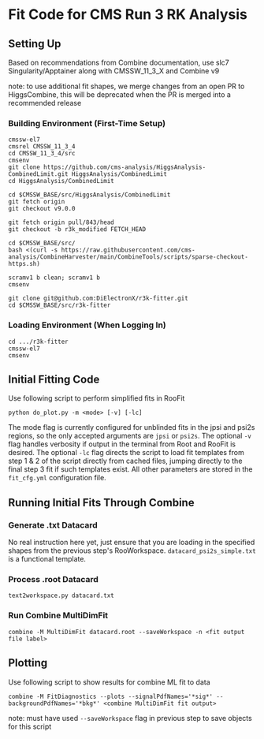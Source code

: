 # Fit Code for CMS Run 3 RK Analysis

## Setting Up
Based on recommendations from Combine documentation, use slc7 Singularity/Apptainer along with CMSSW_11_3_X and Combine v9

note: to use additional fit shapes, we merge changes from an open PR to HiggsCombine, this will be deprecated when the PR is merged into a recommended release

### Building Environment (First-Time Setup)
```
cmssw-el7
cmsrel CMSSW_11_3_4
cd CMSSW_11_3_4/src
cmsenv
git clone https://github.com/cms-analysis/HiggsAnalysis-CombinedLimit.git HiggsAnalysis/CombinedLimit
cd HiggsAnalysis/CombinedLimit

cd $CMSSW_BASE/src/HiggsAnalysis/CombinedLimit
git fetch origin
git checkout v9.0.0

git fetch origin pull/843/head
git checkout -b r3k_modified FETCH_HEAD

cd $CMSSW_BASE/src/
bash <(curl -s https://raw.githubusercontent.com/cms-analysis/CombineHarvester/main/CombineTools/scripts/sparse-checkout-https.sh)

scramv1 b clean; scramv1 b
cmsenv

git clone git@github.com:DiElectronX/r3k-fitter.git
cd $CMSSW_BASE/src/r3k-fitter
```

### Loading Environment (When Logging In)
```
cd .../r3k-fitter
cmssw-el7
cmsenv
```
## Initial Fitting Code

Use following script to perform simplified fits in RooFit 
```
python do_plot.py -m <mode> [-v] [-lc]
```
The mode flag is currently configured for unblinded fits in the jpsi and psi2s regions, so the only accepted arguments are `jpsi` or `psi2s`. The optional `-v` flag handles verbosity if output in the terminal from Root and RooFit is desired. The optional `-lc` flag directs the script to load fit templates from step 1 & 2 of the script directly from cached files, jumping directly to the final step 3 fit if such templates exist. All other parameters are stored in the `fit_cfg.yml` configuration file.

## Running Initial Fits Through Combine

### Generate .txt Datacard
No real instruction here yet, just ensure that you are loading in the specified shapes from the previous step's RooWorkspace. `datacard_psi2s_simple.txt` is a functional template.

### Process .root Datacard
```
text2workspace.py datacard.txt
```

### Run Combine MultiDimFit
```
combine -M MultiDimFit datacard.root --saveWorkspace -n <fit output file label>
```

## Plotting

Use following script to show results for combine ML fit to data
```
combine -M FitDiagnostics --plots --signalPdfNames='*sig*' --backgroundPdfNames='*bkg*' <combine MultiDimFit fit output>
```
note: must have used `--saveWorkspace` flag in previous step to save objects for this script
